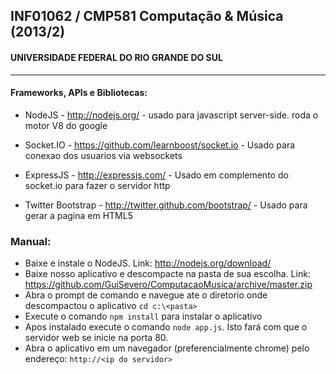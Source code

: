 ## INF01062 / CMP581 Computação & Música (2013/2)
#### UNIVERSIDADE FEDERAL DO RIO GRANDE DO SUL
---------------

#### Frameworks, APIs e Bibliotecas:

- NodeJS - http://nodejs.org/ - usado para javascript server-side. roda o motor V8 do google 

- Socket.IO - https://github.com/learnboost/socket.io - Usado para conexao dos usuarios via websockets

- ExpressJS - http://expressjs.com/ - Usado em complemento do socket.io para fazer o servidor http

- Twitter Bootstrap - http://twitter.github.com/bootstrap/ - Usado para gerar a pagina em HTML5

### Manual: 
- Baixe e instale o NodeJS. Link: http://nodejs.org/download/
- Baixe nosso aplicativo e descompacte na pasta de sua escolha. Link: https://github.com/GuiSevero/ComputacaoMusica/archive/master.zip
- Abra o prompt de comando e navegue ate o diretorio onde descompactou o aplicativo `cd c:\<pasta>`
- Execute o comando `npm install` para instalar o aplicativo
- Apos instalado execute o comando `node app.js`. Isto fará com que o servidor web se inicie na porta 80.
- Abra o aplicativo em um navegador (preferencialmente chrome) pelo endereço: `http://<ip do servidor>`